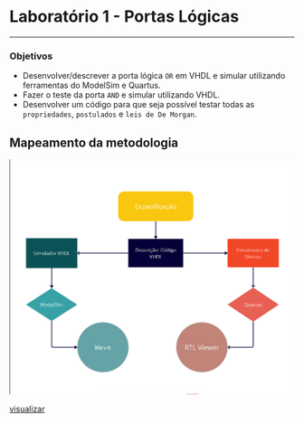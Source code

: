 # Laboratório 1 - Portas Lógicas
----
### Objetivos

- Desenvolver/descrever a porta lógica `OR` em VHDL e simular utilizando ferramentas do ModelSim e Quartus.
- Fazer o teste da porta `AND` e simular utilizando VHDL.
- Desenvolver um código para que seja possível testar todas as `propriedades`,
`postulados` e `leis de De Morgan`.

## Mapeamento da metodologia

<img src = ".\q1\assets\fluxograma.jpg" width = "720px" alig/>

[visualizar](./q1/assets/fluxograma.jpg)